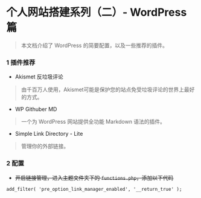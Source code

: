 # 个人网站搭建系列（二）- WordPress 篇
> 本文档介绍了 WordPress 的简要配置，以及一些推荐的插件。

### 1 插件推荐

- Akismet 反垃圾评论
> 由千百万人使用，Akismet可能是保护您的站点免受垃圾评论的世界上最好的方式。

- WP Githuber MD
> 一个为 WordPress 网站提供全功能 Markdown 语法的插件。

- Simple Link Directory - Lite
> 管理你的外部链接。

### 2 配置

- ~~开启链接管理，进入主题文件夹下的 `functions.php`，添加以下代码~~
```
add_filter( 'pre_option_link_manager_enabled', '__return_true' );
```